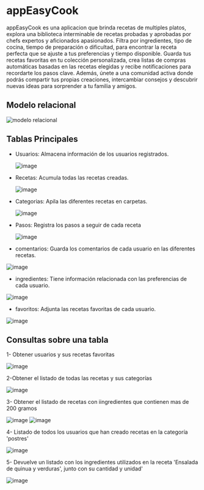 # appEasyCook
appEasyCook es una aplicacion que brinda recetas de multiples platos, explora una biblioteca interminable de recetas probadas y aprobadas por chefs expertos y aficionados apasionados. Filtra por ingredientes, tipo de cocina, tiempo de preparación o dificultad, para encontrar la receta perfecta que se ajuste a tus preferencias y tiempo disponible. Guarda tus recetas favoritas en tu colección personalizada, crea listas de compras automáticas basadas en las recetas elegidas y recibe notificaciones para recordarte los pasos clave. Además, únete a una comunidad activa donde podrás compartir tus propias creaciones, intercambiar consejos y descubrir nuevas ideas para sorprender a tu familia y amigos.

## Modelo relacional
![modelo relacional](https://github.com/fiorellabravo/appEasyCook/assets/173078906/8a67c574-b38f-4bb1-b1de-17b87a90804d)


## Tablas Principales
- Usuarios: Almacena información de los usuarios registrados.




  ![image](https://github.com/user-attachments/assets/3d595718-4b7b-44fb-a578-58c51dbf703d)




- Recetas: Acumula todas las recetas creadas.




  ![image](https://github.com/user-attachments/assets/7969a4b1-368e-43cd-b0bc-08f7294d1d8f)




- Categorias: Apila las diferentes recetas en carpetas.




  ![image](https://github.com/user-attachments/assets/e976525f-f325-48ad-9281-1c41c28c3b90)


  
- Pasos: Registra los pasos a seguir de cada receta




  ![image](https://github.com/user-attachments/assets/01aa9f0d-1b9d-45b2-8f4f-169c777fb7f2)





- comentarios: Guarda los comentarios de cada usuario en las diferentes recetas.




![image](https://github.com/user-attachments/assets/d6aea267-dc16-4411-8874-e755239a40af)



  
- ingredientes: Tiene información relacionada con las preferencias de cada usuario.



![image](https://github.com/user-attachments/assets/095fbf19-da8f-4b17-a836-ae4f17e0ecfe)



- favoritos: Adjunta las recetas favoritas de cada usuario.



![image](https://github.com/user-attachments/assets/bf3a7206-708f-4350-9c41-81d85450eb18)




## Consultas sobre una tabla
1- Obtener usuarios y sus recetas favoritas




![image](https://github.com/user-attachments/assets/7fd1ae0c-94d3-4884-98ef-942b187bc2ab)




2-Obtener el listado de todas las recetas y sus categorías




![image](https://github.com/user-attachments/assets/b9d38441-3bd6-498b-87cb-88f7e08ef58d)




3- Obtener el listado de recetas con iingredientes que contienen mas de 200 gramos




![image](https://github.com/user-attachments/assets/0a3eec2b-30bb-4c77-bf64-ef3f88518d1e)
![image](https://github.com/user-attachments/assets/0bc0de8f-f3f9-4145-9b30-c8ebdec8702c)





4- Listado de todos los usuarios que han creado recetas en la categoría 'postres'




![image](https://github.com/user-attachments/assets/2e8de7c3-e18a-4062-a3b5-c0c3b5264fb7)




5- Devuelve un listado con los ingredientes utilizados en la receta 'Ensalada de quinua y verduras', junto con su cantidad y unidad'




![image](https://github.com/user-attachments/assets/c207e1e5-549f-4dae-b3ca-18ae8f39414d)

